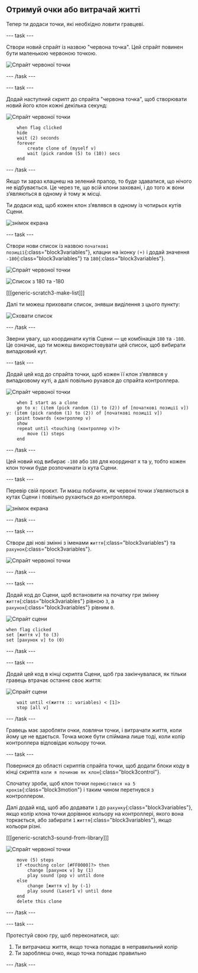## Отримуй очки або витрачай житті

Тепер ти додаси точки, які необхідно ловити гравцеві.

--- task ---

Створи новий спрайт із назвою "червона точка". Цей спрайт повинен бути маленькою червоною точкою.

![Спрайт червоної точки](images/dots-red.png)

--- /task ---

--- task ---

Додай наступний скрипт до спрайта "червона точка", щоб створювати новий його клон кожні декілька секунд:

![Спрайт червоної точки](images/red-sprite.png)

```blocks3
    when flag clicked
    hide
    wait (2) seconds
    forever
        create clone of (myself v)
        wait (pick random (5) to (10)) secs
    end
```

--- /task ---

Якщо ти зараз клацнеш на зелений прапор, то буде здаватися, що нічого не відбувається. Це через те, що всій клони заховані, і до того ж вони з’являються в одному й тому ж місці.

Ти додаси код, щоб кожен клон з’являвся в одному із чотирьох кутів Сцени.

![знімок екрана](images/dots-start.png)

--- task ---

Створи нови список із назвою `початкові позиції`{:class="block3variables"}, клацни на іконку `(+)` і додай значення `-180`{:class="block3variables"} та `180`{:class="block3variables"}.

![Спрайт червоної точки](images/red-sprite.png)

![Список з 180 та -180](images/dots-list.png)

[[[generic-scratch3-make-list]]]

Далі ти можеш приховати список, знявши виділення з цього пункту:

![Сховати список](images/hide-list.png)

--- /task ---

Зверни увагу, що координати кутів Сцени — це комбінація `180` та `-180`. Це означає, що ти можеш використовувати цей список, щоб вибирати випадковий кут.

--- task ---

Додай цей код до спрайта точки, щоб кожен її клон з’являвся у випадковому куті, а далі повільно рухався до спрайта контроллера.

![Спрайт червоної точки](images/red-sprite.png)

```blocks3
    when I start as a clone
    go to x: (item (pick random (1) to (2)) of [початкові позиції v]) y: (item (pick random (1) to (2)) of [початкові позиції v])
    point towards (контроллер v)
    show
    repeat until <touching (контроллер v)?>
        move (1) steps
    end
```

--- /task ---

Цей новий код вибирає `-180` або `180` для координат x та y, тобто кожен клон точки буде розпочинати із кута Сцени.

--- task ---

Перевір свій проєкт. Ти маєш побачити, як червоні точки з’являються в кутах Сцени і повільно рухаються до контроллера.

![знімок екрана](images/dots-red-test.png)

--- /task ---

--- task ---

Створи дві нові змінні з іменами `життя`{:class="block3variables"} та `рахунок`{:class="block3variables"}.

![Спрайт червоної точки](images/red-sprite.png)

--- /task ---

--- task ---

Додай код до Сцени, щоб встановити на початку гри змінну `життя`{:class="block3variables"} рівною `3`, а `рахунок`{:class="block3variables"} рівним `0`. 

![Спрайт сцени](images/stage-sprite.png)

```blocks3
when flag clicked
set [життя v] to (3)
set [рахунок v] to (0)
```

--- /task ---

--- task ---

Додай цей код в кінці скрипта Сцени, щоб гра закінчувалася, як тільки гравець втрачає останнє своє життя:

![Спрайт сцени](images/stage-sprite.png)

```blocks3
    wait until <(життя :: variables) < [1]>
    stop [all v]
```

--- /task ---

Гравець має заробляти очки, ловлячи точки, і витрачати життя, коли йому це не вдається. Точка може бути спіймана лише тоді, коли колір контроллера відповідає кольору точки.

--- task ---

Повернися до області скриптів спрайта точки, щоб додати блоки коду в кінці скрипта `коли я починаю як клон`{:class="block3control"}.

Спочатку зроби, щоб клон точки `перемістився на 5 кроків`{:class="block3motion"} і таким чином перетнувся з контроллером.

Далі додай код, щоб або додавати `1` до `рахунку`{:class="block3variables"}, якщо колір клона точки дорівнює кольору на контроллері, якого вона торкається, або забирати `1` `життя`{:class="block3variables"}, якщо кольори різні.

[[[generic-scratch3-sound-from-library]]]

![Спрайт червоної точки](images/red-sprite.png)

```blocks3
    move (5) steps
    if <touching color [#FF0000]?> then
        change [рахунок v] by (1)
        play sound (pop v) until done
    else
        change [життя v] by (-1)
        play sound (Laser1 v) until done
    end
    delete this clone
```

--- /task ---

--- task ---

Протестуй свою гру, щоб переконатися, що:

1. Ти витрачаєш життя, якщо точка попадає в неправильний колір
2. Ти заробляєш очко, якщо точка попадає правильно

--- /task ---